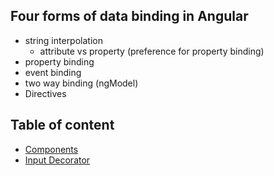 ## Four forms of data binding in Angular
- string interpolation
    - attribute vs property (preference for property binding)
- property binding
- event binding
- two way binding (ngModel)
- Directives


## Table of content

- [Components](./components/readme.md)
- [Input Decorator](./decoraters/input.md)
